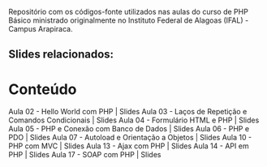 Repositório com os códigos-fonte utilizados nas aulas do curso de PHP Básico ministrado originalmente no Instituto Federal de Alagoas (IFAL) - Campus Arapiraca.

## Slides relacionados: 

# Conteúdo
Aula 02 - Hello World com PHP | Slides
Aula 03 - Laços de Repetição e Comandos Condicionais | Slides
Aula 04 - Formulário HTML e PHP | Slides
Aula 05 - PHP e Conexão com Banco de Dados | Slides
Aula 06 - PHP e PDO | Slides
Aula 07 - Autoload e Orientação a Objetos | Slides
Aula 10 - PHP com MVC | Slides
Aula 13 - Ajax com PHP | Slides
Aula 14 - API em PHP | Slides
Aula 17 - SOAP com PHP | Slides
